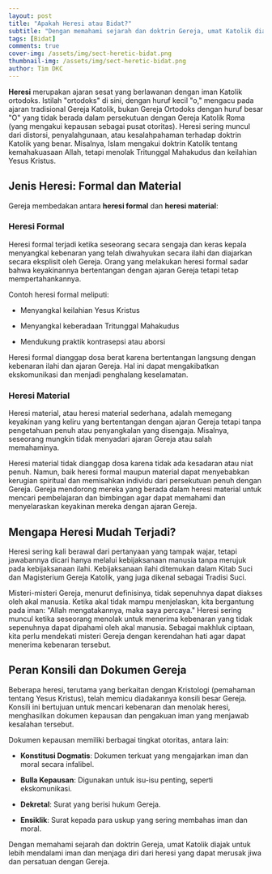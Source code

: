 ```yaml
---
layout: post
title: "Apakah Heresi atau Bidat?"
subtitle: "Dengan memahami sejarah dan doktrin Gereja, umat Katolik diajak untuk lebih mendalami iman dan menjaga diri dari heresi yang dapat merusak jiwa dan persatuan dengan Gereja."
tags: [Bidat]
comments: true
cover-img: /assets/img/sect-heretic-bidat.png
thumbnail-img: /assets/img/sect-heretic-bidat.png
author: Tim DKC
---
```


**Heresi** merupakan ajaran sesat yang berlawanan dengan iman Katolik ortodoks. Istilah "ortodoks" di sini, dengan huruf kecil "o," mengacu pada ajaran tradisional Gereja Katolik, bukan Gereja Ortodoks dengan huruf besar "O" yang tidak berada dalam persekutuan dengan Gereja Katolik Roma (yang mengakui kepausan sebagai pusat otoritas). Heresi sering muncul dari distorsi, penyalahgunaan, atau kesalahpahaman terhadap doktrin Katolik yang benar. Misalnya, Islam mengakui doktrin Katolik tentang kemahakuasaan Allah, tetapi menolak Tritunggal Mahakudus dan keilahian Yesus Kristus.

## Jenis Heresi: Formal dan Material

Gereja membedakan antara **heresi formal** dan **heresi material**:

### Heresi Formal

Heresi formal terjadi ketika seseorang secara sengaja dan keras kepala menyangkal kebenaran yang telah diwahyukan secara ilahi dan diajarkan secara eksplisit oleh Gereja. Orang yang melakukan heresi formal sadar bahwa keyakinannya bertentangan dengan ajaran Gereja tetapi tetap mempertahankannya.

Contoh heresi formal meliputi:

-   Menyangkal keilahian Yesus Kristus
    
-   Menyangkal keberadaan Tritunggal Mahakudus
    
-   Mendukung praktik kontrasepsi atau aborsi
    

Heresi formal dianggap dosa berat karena bertentangan langsung dengan kebenaran ilahi dan ajaran Gereja. Hal ini dapat mengakibatkan ekskomunikasi dan menjadi penghalang keselamatan.

### Heresi Material

Heresi material, atau heresi material sederhana, adalah memegang keyakinan yang keliru yang bertentangan dengan ajaran Gereja tetapi tanpa pengetahuan penuh atau penyangkalan yang disengaja. Misalnya, seseorang mungkin tidak menyadari ajaran Gereja atau salah memahaminya.

Heresi material tidak dianggap dosa karena tidak ada kesadaran atau niat penuh. Namun, baik heresi formal maupun material dapat menyebabkan kerugian spiritual dan memisahkan individu dari persekutuan penuh dengan Gereja. Gereja mendorong mereka yang berada dalam heresi material untuk mencari pembelajaran dan bimbingan agar dapat memahami dan menyelaraskan keyakinan mereka dengan ajaran Gereja.

## Mengapa Heresi Mudah Terjadi?

Heresi sering kali berawal dari pertanyaan yang tampak wajar, tetapi jawabannya dicari hanya melalui kebijaksanaan manusia tanpa merujuk pada kebijaksanaan ilahi. Kebijaksanaan ilahi ditemukan dalam Kitab Suci dan Magisterium Gereja Katolik, yang juga dikenal sebagai Tradisi Suci.

Misteri-misteri Gereja, menurut definisinya, tidak sepenuhnya dapat diakses oleh akal manusia. Ketika akal tidak mampu menjelaskan, kita bergantung pada iman: "Allah mengatakannya, maka saya percaya." Heresi sering muncul ketika seseorang menolak untuk menerima kebenaran yang tidak sepenuhnya dapat dipahami oleh akal manusia. Sebagai makhluk ciptaan, kita perlu mendekati misteri Gereja dengan kerendahan hati agar dapat menerima kebenaran tersebut.

## Peran Konsili dan Dokumen Gereja

Beberapa heresi, terutama yang berkaitan dengan Kristologi (pemahaman tentang Yesus Kristus), telah memicu diadakannya konsili besar Gereja. Konsili ini bertujuan untuk mencari kebenaran dan menolak heresi, menghasilkan dokumen kepausan dan pengakuan iman yang menjawab kesalahan tersebut.

Dokumen kepausan memiliki berbagai tingkat otoritas, antara lain:

-   **Konstitusi Dogmatis**: Dokumen terkuat yang mengajarkan iman dan moral secara infalibel.
    
-   **Bulla Kepausan**: Digunakan untuk isu-isu penting, seperti ekskomunikasi.
    
-   **Dekretal**: Surat yang berisi hukum Gereja.
    
-   **Ensiklik**: Surat kepada para uskup yang sering membahas iman dan moral.
    

Dengan memahami sejarah dan doktrin Gereja, umat Katolik diajak untuk lebih mendalami iman dan menjaga diri dari heresi yang dapat merusak jiwa dan persatuan dengan Gereja.